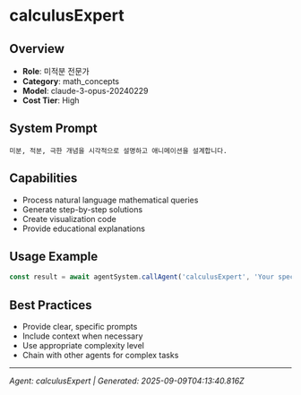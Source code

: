 # calculusExpert

## Overview
- **Role**: 미적분 전문가
- **Category**: math_concepts
- **Model**: claude-3-opus-20240229
- **Cost Tier**: High

## System Prompt
```
미분, 적분, 극한 개념을 시각적으로 설명하고 애니메이션을 설계합니다.
```

## Capabilities
- Process natural language mathematical queries
- Generate step-by-step solutions
- Create visualization code
- Provide educational explanations

## Usage Example
```javascript
const result = await agentSystem.callAgent('calculusExpert', 'Your specific task');
```

## Best Practices
- Provide clear, specific prompts
- Include context when necessary
- Use appropriate complexity level
- Chain with other agents for complex tasks

---
*Agent: calculusExpert | Generated: 2025-09-09T04:13:40.816Z*
